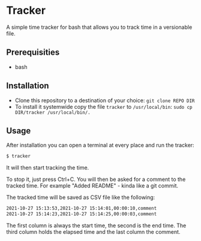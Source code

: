 # Tracker

A simple time tracker for bash that allows you to track time in a versionable file.

## Prerequisities

- bash

## Installation

- Clone this repository to a destination of your choice: `git clone REPO DIR`
- To install it systemwide copy the file `tracker` to `/usr/local/bin`: `sudo cp DIR/tracker /usr/local/bin/.`

## Usage

After installation you can open a terminal at every place and run the tracker:

```bash
$ tracker
```

It will then start tracking the time.

To stop it, just press Ctrl+C. You will then be asked for a comment to the tracked time. For example "Added README" - kinda like a git commit.

The tracked time will be saved as CSV file like the following:

```bash
2021-10-27 15:13:53,2021-10-27 15:14:01,00:00:10,comment
2021-10-27 15:14:23,2021-10-27 15:14:25,00:00:03,comment
```

The first column is always the start time, the second is the end time. The third column holds the elapsed time and the last column the comment.
